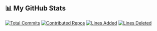 ## 📊 My GitHub Stats

[![Total Commits](https://img.shields.io/badge/Commits-0-yellow)](#)
[![Contributed Repos](https://img.shields.io/badge/Contributed%20Repos-0-blue)](#)
[![Lines Added](https://img.shields.io/badge/Lines%20Added-0-brightgreen)](#)
[![Lines Deleted](https://img.shields.io/badge/Lines%20Deleted-0-red)](#)
